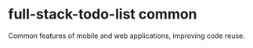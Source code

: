 # full-stack-todo-list common
Common features of mobile and web applications, improving code reuse.
